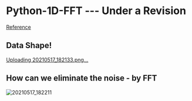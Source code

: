# Python-1D-FFT  --- Under a Revision
[Reference](https://www.youtube.com/watch?v=s2K1JfNR7Sc)

## Data Shape!

[Uploading 20210517_182133.png…]()

## How can we eliminate the noise - by FFT

![20210517_182211](https://user-images.githubusercontent.com/71545160/118467129-7e509e00-b73e-11eb-8ac3-78769bea97f5.png)
